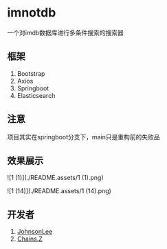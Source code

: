 # imnotdb

一个对imdb数据库进行多条件搜索的搜索器

## 框架

1. Bootstrap
2. Axios
3. Springboot
4. Elasticsearch

## 注意

项目其实在springboot分支下，main只是重构前的失败品

## 效果展示

![1 (1)](./README.assets/1 (1).png)

![1 (14)](./README.assets/1 (14).png)

## 开发者

1. [JohnsonLee](https://github.com/JohnsonLee-debug)
2. [Chains.Z](https://github.com/Chains-Z)
